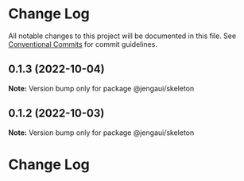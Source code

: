 # Change Log

All notable changes to this project will be documented in this file.
See [Conventional Commits](https://conventionalcommits.org) for commit guidelines.

## 0.1.3 (2022-10-04)

**Note:** Version bump only for package @jengaui/skeleton

## 0.1.2 (2022-10-03)

**Note:** Version bump only for package @jengaui/skeleton

# Change Log
